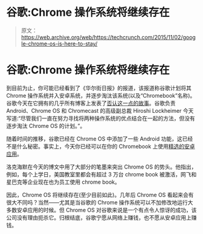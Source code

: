 # 谷歌:Chrome 操作系统将继续存在

> 原文：<https://web.archive.org/web/https://techcrunch.com/2015/11/02/google-chrome-os-is-here-to-stay/>

# 谷歌:Chrome 操作系统将继续存在

到目前为止，你可能已经看到了《华尔街日报》的报道，该报道称谷歌计划将其 Chrome 操作系统并入安卓系统，并逐步淘汰该系统(以及“Chromebook”名称)。谷歌今天在它拥有的几乎所有博客上发表了[否认这一点的故事](https://web.archive.org/web/20221209174711/http://chrome.blogspot.com/2015/11/chrome-os-is-here-to-stay.html?utm_source=feedburner&utm_medium=feed&utm_campaign=Feed%3A+blogspot%2FEgta+%28Google+Chrome+Blog%29&utm_content=FeedBurner+user+view)。谷歌负责 Android、Chrome OS 和 Chromecast 的高级副总裁 Hiroshi Lockheimer 今天写道:“尽管我们一直在努力寻找将两种操作系统的优点结合在一起的方法，但没有逐步淘汰 Chrome OS 的计划。”。

随着时间的推移，谷歌已经在 Chrome OS 中添加了一些 Android 功能，这已经不是什么秘密。事实上，今天你已经可以在你的 Chromebook 上使用[精选的安卓应用](https://web.archive.org/web/20221209174711/http://www.pcworld.com/article/2903728/googles-android-runtime-for-chrome-to-bring-native-android-apps-to-chromebooks.html)。

洛克海默在今天的博文中用了大部分的笔墨来突出 Chrome OS 的势头。他指出，例如，每个上学日，美国教室里都会有超过 3 万台 chrome book 被激活，网飞和星巴克等企业现在也为员工使用 chrome book。

因此，Chrome OS 将继续存在(至少目前如此)。几年后 Chrome OS 看起来会有很大不同吗？当然——尤其是当谷歌的 Chrome 操作系统可以不加修改地运行大多数安卓应用的时候。但 Chrome OS 对谷歌来说是一个有点令人惊讶的成功，该公司没有理由扼杀它。归根结底，谷歌宁愿从网络上赚钱，也不愿从安卓应用上赚钱。